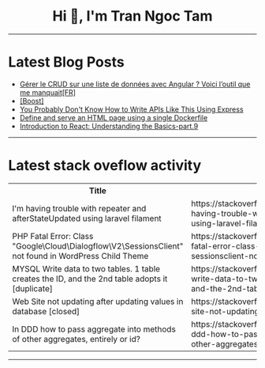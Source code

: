 <h1 align="center">Hi 👋, I'm Tran Ngoc Tam</h1>

---

# Latest Blog Posts 
<!-- BLOG-POST-LIST:START -->
- [Gérer le CRUD sur une liste de données avec Angular ? Voici l’outil que me manquait[FR]](https://dev.to/romain_geffrault_10d88369/gerer-le-crud-sur-une-liste-de-donnees-avec-angular-voici-loutil-que-me-manquaitfr-24ea)
- [[Boost]](https://dev.to/javier_bertolino_87c99bc8/-484o)
- [You Probably Don&#39;t Know How to Write APIs Like This Using Express](https://dev.to/lovestaco/you-probably-dont-know-how-to-write-apis-like-this-using-express-f7h)
- [Define and serve an HTML page using a single Dockerfile](https://dev.to/ndrbrt/define-and-serve-an-html-page-using-a-single-dockerfile-2pa7)
- [Introduction to React: Understanding the Basics-part.9](https://dev.to/nedajahanfar/introduction-to-react-understanding-the-basics-part9-2pgn)
<!-- BLOG-POST-LIST:END -->

---

# Latest stack oveflow activity
<table>
  <tr><th>Title</th><th>Link</th></tr>
  <!-- STACKOVERFLOW:START --><tr><td>I&#39;m having trouble with repeater and afterStateUpdated using laravel filament</td><td>https://stackoverflow.com/questions/79551128/im-having-trouble-with-repeater-and-afterstateupdated-using-laravel-filament</td></tr><tr><td>PHP Fatal Error: Class &quot;Google\Cloud\Dialogflow\V2\SessionsClient&quot; not found in WordPress Child Theme</td><td>https://stackoverflow.com/questions/79551113/php-fatal-error-class-google-cloud-dialogflow-v2-sessionsclient-not-found-in</td></tr><tr><td>MYSQL Write data to two tables. 1 table creates the ID, and the 2nd table adopts it [duplicate]</td><td>https://stackoverflow.com/questions/79551106/mysql-write-data-to-two-tables-1-table-creates-the-id-and-the-2nd-table-adopts</td></tr><tr><td>Web Site not updating after updating values in database [closed]</td><td>https://stackoverflow.com/questions/79551086/web-site-not-updating-after-updating-values-in-database</td></tr><tr><td>In DDD how to pass aggregate into methods of other aggregates, entirely or id?</td><td>https://stackoverflow.com/questions/79550902/in-ddd-how-to-pass-aggregate-into-methods-of-other-aggregates-entirely-or-id</td></tr><!-- STACKOVERFLOW:END -->
</table>

---


